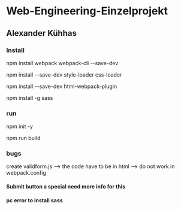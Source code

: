 # Web-Engineering-Einzelprojekt

## Alexander Kühhas


### Install
npm install webpack webpack-cli --save-dev

npm install --save-dev style-loader css-loader

npm install --save-dev html-webpack-plugin

npm install -g sass

### run 
npm init -y

npm run build


### bugs 

create validform.js --> the code have to be 
in html --> do not work in webpack.config  
#### Submit button a special need more info for this

#### pc error to install sass

